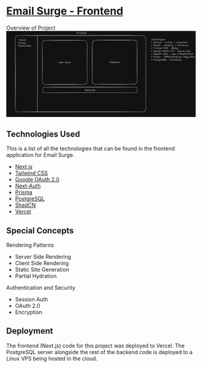 # [Email Surge - Frontend](https://email-surge.com)
Overview of Project
![Excalidraw Image](./docs/overview.png)

## Technologies Used
This is a list of all the technologies that can be found in the frontend application for Email Surge.
* [Next.js](https://nextjs.org/)
* [Tailwind CSS](https://tailwindcss.com/)
* [Google OAuth 2.0](https://developers.google.com/identity/protocols/oauth2)
* [Next-Auth](https://next-auth.js.org/)
* [Prisma](https://www.prisma.io/)
* [PostgreSQL](https://www.postgresql.org/)
* [ShadCN](https://ui.shadcn.com/)
* [Vercel](https://https://vercel.com/)

## Special Concepts
Rendering Patterns
* Server Side Rendering
* Client Side Rendering
* Static Site Generation
* Partial Hydration

Authentication and Security
* Session Auth
* OAuth 2.0
* Encryption

## Deployment
The frontend (Next.js) code for this project was deployed to Vercel. The PostgreSQL server alongside the rest of the backend code is deployed to a Linux VPS being hosted in the cloud. 